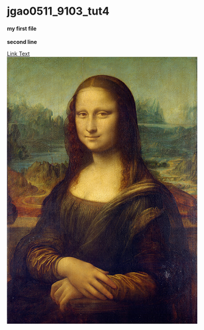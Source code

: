 # jgao0511_9103_tut4

#### my first file
__second line__

[Link Text](https://www.google.com)
![An image of the Mona Lisa](readmeImages/Mona_Lisa_by_Leonardo_da_Vinci_500_x_700.jpg)